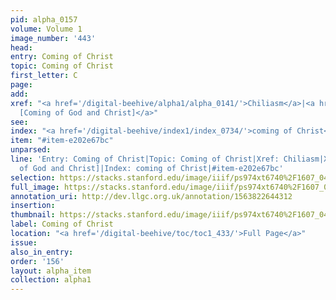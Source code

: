 ```yaml
---
pid: alpha_0157
volume: Volume 1
image_number: '443'
head: 
entry: Coming of Christ
topic: Coming of Christ
first_letter: C
page: 
add: 
xref: "<a href='/digital-beehive/alpha1/alpha_0141/'>Chiliasm</a>|<a href='/digital-beehive/toc/toc2_203/'>1047
  [Coming of God and Christ]</a>"
see: 
index: "<a href='/digital-beehive/index1/index_0734/'>coming of Christ</a>"
item: "#item-e202e67bc"
unparsed: 
line: 'Entry: Coming of Christ|Topic: Coming of Christ|Xref: Chiliasm|Xref: 1047 [Coming
  of God and Christ]|Index: coming of Christ|#item-e202e67bc'
selection: https://stacks.stanford.edu/image/iiif/ps974xt6740%2F1607_0442/275,227,3203,523/full/0/default.jpg
full_image: https://stacks.stanford.edu/image/iiif/ps974xt6740%2F1607_0442/full/full/0/default.jpg
annotation_uri: http://dev.llgc.org.uk/annotation/1563822644312
insertion: 
thumbnail: https://stacks.stanford.edu/image/iiif/ps974xt6740%2F1607_0442/275,227,600,180/250,/0/default.jpg
label: Coming of Christ
location: "<a href='/digital-beehive/toc/toc1_433/'>Full Page</a>"
issue: 
also_in_entry: 
order: '156'
layout: alpha_item
collection: alpha1
---
```

